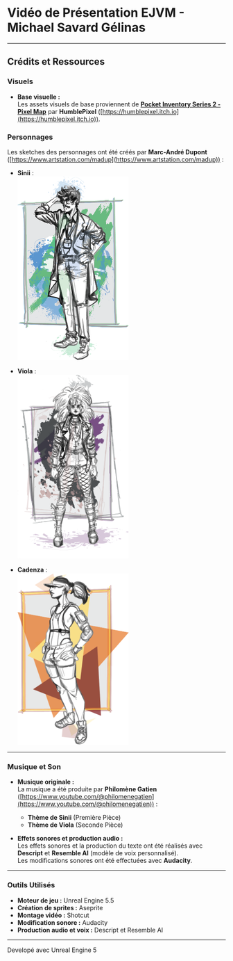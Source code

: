 # Vidéo de Présentation EJVM - Michael Savard Gélinas
---

## Crédits et Ressources

### Visuels
- **Base visuelle :**  
  Les assets visuels de base proviennent de **[Pocket Inventory Series 2 - Pixel Map](https://humblepixel.itch.io/pocket-inventory-series-2-pixel-map)** par **HumblePixel** ([https://humblepixel.itch.io](https://humblepixel.itch.io)).

### Personnages
Les sketches des personnages ont été créés par **Marc-André Dupont** ([https://www.artstation.com/madup](https://www.artstation.com/madup)) :  

- **Sinii** :  
  <img src="Sinii_Color.png" alt="Sinii" width="256"/>  

- **Viola** :  
  <img src="Viola.png" alt="Viola" width="256"/>  

- **Cadenza** :  
  <img src="Cadenza.png" alt="Cadenza" width="256"/>  

---

### Musique et Son
- **Musique originale :**  
  La musique a été produite par **Philomène Gatien** ([https://www.youtube.com/@philomenegatien](https://www.youtube.com/@philomenegatien)) :  
  - **Thème de Sinii** (Première Pièce)  
  - **Thème de Viola** (Seconde Pièce)  

- **Effets sonores et production audio :**  
  Les effets sonores et la production du texte ont été réalisés avec **Descript** et **Resemble AI** (modèle de voix personnalisé).  
  Les modifications sonores ont été effectuées avec **Audacity**.

---

### Outils Utilisés
- **Moteur de jeu :** Unreal Engine 5.5  
- **Création de sprites :** Aseprite  
- **Montage vidéo :** Shotcut  
- **Modification sonore :** Audacity  
- **Production audio et voix :** Descript et Resemble AI  

---

Developé avec Unreal Engine 5

